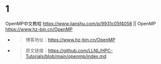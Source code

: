 
# 1

OpenMP中文教程 https://www.jianshu.com/p/9931c05f4058 || OpenMP https://www.hz-bin.cn/OpenMP
- > 博客地址：https://www.hz-bin.cn/OpenMP
- > 原文链接：https://github.com/LLNL/HPC-Tutorials/blob/main/openmp/index.md
